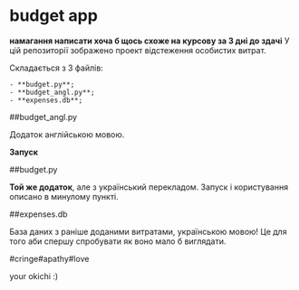 # budget app
**намагання написати хоча б щось схоже на курсову за 3 дні до здачі**
У цій репозиторії зображено проект відстеження особистих витрат.

Складається з 3 файлів:

    - **budget.py**;
    - **budget_angl.py**;
    - **expenses.db**;
    
##budget_angl.py

Додаток англійською мовою. 

**Запуск**


##budget.py 

**Той же додаток**, але з український перекладом. Запуск і користування описано в минулому пункті.

##expenses.db

База даних з раніше доданими витратами, українською мовою! Це для того аби спершу спробувати як воно мало б виглядати.



#cringe#apathy#love

your okichi :)
